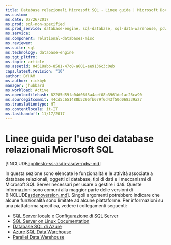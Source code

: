 ```yaml
---
title: Database relazionali Microsoft SQL - Linee guida | Microsoft Docs
ms.custom: 
ms.date: 07/26/2017
ms.prod: sql-non-specified
ms.prod_service: database-engine, sql-database, sql-data-warehouse, pdw
ms.service: 
ms.component: relational-databases-misc
ms.reviewer: 
ms.suite: sql
ms.technology: database-engine
ms.tgt_pltfrm: 
ms.topic: article
ms.assetid: 04518abb-8581-47c8-a601-ee9136c3c0eb
caps.latest.revision: "10"
author: BYHAM
ms.author: rickbyh
manager: jhubbard
ms.workload: Active
ms.openlocfilehash: 82285d59fa04d06f3a4aef08b3961de1ac26ca90
ms.sourcegitcommit: 44cd5c651488b5296fb679f6d43f50d068339a27
ms.translationtype: HT
ms.contentlocale: it-IT
ms.lasthandoff: 11/17/2017
---
```

# <a name="guidance-for-using-microsoft-sql-relational-databases"></a>Linee guida per l'uso dei database relazionali Microsoft SQL
[!INCLUDE[appliesto-ss-asdb-asdw-pdw-md](../includes/appliesto-ss-asdb-asdw-pdw-md.md)]

  In questa sezione sono elencate le funzionalità e le attività associate a database relazionali, oggetti di database, tipi di dati e i meccanismi di Microsoft SQL Server necessari per usare o gestire i dati. Queste informazioni sono comuni alla maggior parte delle versioni di [!INCLUDE[ssdenoversion_md](../includes/ssdenoversion_md.md)]. Singoli argomenti potrebbero indicare che alcune funzionalità sono limitate ad alcune piattaforme. Per informazioni su una piattaforma specifica, vedere i collegamenti seguenti: 
  
- [SQL Server locale](../database-engine/sql-server-database-engine-backward-compatibility.md) e [Configurazione di SQL Server](../database-engine/configure-windows/sql-server-database-engine.md)  
- [SQL Server on Linux Documentation](../linux/sql-server-linux-overview.md)  
- [Database SQL di Azure](https://docs.microsoft.com/azure/sql-database/)  
- [Azure SQL Data Warehouse](https://docs.microsoft.com/azure/sql-data-warehouse/)  
- [Parallel Data Warehouse](https://www.microsoft.com/en-us/download/details.aspx?id=51610)  

  
  
